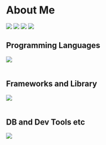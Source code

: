 # About Me

![](http://github-profile-summary-cards.vercel.app/api/cards/profile-details?username=Hinata0607&theme=default)
![](http://github-profile-summary-cards.vercel.app/api/cards/most-commit-language?username=Hinata0607&theme=default)
![](http://github-profile-summary-cards.vercel.app/api/cards/stats?username=Hinata0607&theme=default)
![](https://github-readme-stats.vercel.app/api?username=Hinata0607&show_icons=true&theme=merko)

## Programming Languages

<img src="https://skillicons.dev/icons?i=html,css,js,typescript,python,c,cpp" /> <br /><br />

## Frameworks and Library

<img src="https://skillicons.dev/icons?i=react,next,nodejs,express,flask,materialui,tailwind" /> <br /><br />

## DB and Dev Tools etc

<img src="https://skillicons.dev/icons?i=git,github,mysql,sqlite,mongodb,npm,postman,figma,stackoverflow" /> <br /><br />

<!--
**Hinata0607/Hinata0607** is a ✨ _special_ ✨ repository because its `README.md` (this file) appears on your GitHub profile.

Here are some ideas to get you started:

- 🔭 I’m currently working on ...
- 🌱 I’m currently learning ...
- 👯 I’m looking to collaborate on ...
- 🤔 I’m looking for help with ...
- 💬 Ask me about ...
- 📫 How to reach me: ...
- 😄 Pronouns: ...
- ⚡ Fun fact: ...
-->
